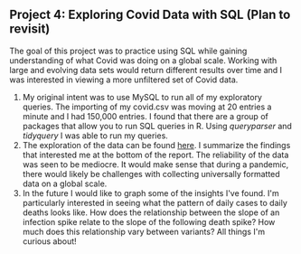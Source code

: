 ## Project 4: Exploring Covid Data with SQL (Plan to revisit)
The goal of this project was to practice using SQL while gaining understanding of what Covid was doing on a global scale. Working with large and evolving data sets would return different results over time and I was interested in viewing a more unfiltered set of Covid data.

1. My original intent was to use MySQL to run all of my exploratory queries. The importing of my covid.csv was moving at 20 entries a minute and I had 150,000 entries. I found that there are a group of packages that allow you to run SQL queries in R. Using _queryparser_ and _tidyquery_ I was able to run my queries.
2. The exploration of the data can be found [here](https://github.com/JamesWheeler4/James_Portfolio/blob/main/Proj_4%20Exploring%20Covid%20data%20with%20SQL/ExploringCovidSQL.pdf). I summarize the findings that interested me at the bottom of the report. The reliability of the data was seen to be mediocre. It would make sense that during a pandemic, there would likely be challenges with collecting universally formatted data on a global scale.
3. In the future I would like to graph some of the insights I've found. I'm particularly interested in seeing what the pattern of daily cases to daily deaths looks like. How does the relationship between the slope of an infection spike relate to the slope of the following death spike? How much does this relationship vary between variants? All things I'm curious about!
